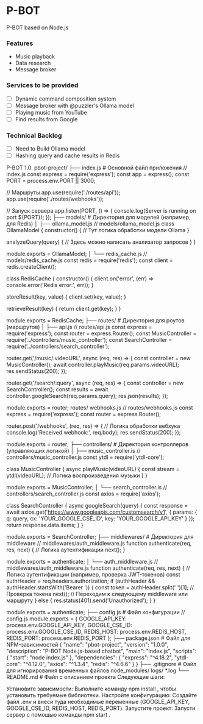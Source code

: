 # P-BOT
P-BOT based on Node.js 

### Features
- Music playback
- Data research
- Message broker

### Services to be provided
- [ ] Dynamic command composition system
- [ ] Message broker with @puzzler's Ollama model
- [ ] Playing music from YouTube
- [ ] Find results from Google

### Technical Backlog
- [ ] Need to Build Ollama model
- [ ] Hashing query and cache results in Redis

P-BOT 1.0. pbot-project/ ├── index.js # Основной файл приложения // index.js const express = require('express'); const app = express(); const PORT = process.env.PORT || 3000;

// Маршруты app.use(require('./routes/api')); app.use(require('./routes/webhooks'));

// Запуск сервера app.listen(PORT, () => { console.log(Server is running on port ${PORT}); }); ├── models/ # Директория для моделей (например, для Redis) │ ├── ollama_model.js // models/ollama_model.js class OllamaModel { constructor() { // Тут логика обработки модели Ollama }

analyzeQuery(query) { // Здесь можно написать анализатор запросов } }

module.exports = OllamaModel; │ └── redis_cache.js // models/redis_cache.js const redis = require('redis'); const client = redis.createClient();

class RedisCache { constructor() { client.on('error', (err) => console.error('Redis error:', err)); }

storeResult(key, value) { client.set(key, value); }

retrieveResult(key) { return client.get(key); } }

module.exports = RedisCache; ├── routes/ # Директория для роутов (маршрутов) │ ├── api.js // routes/api.js const express = require('express'); const router = express.Router(); const MusicController = require('../controllers/music_controller'); const SearchController = require('../controllers/search_controller');

router.get('/music/:videoURL', async (req, res) => { const controller = new MusicController(); await controller.playMusic(req.params.videoURL); res.sendStatus(200); });

router.get('/search/:query', async (req, res) => { const controller = new SearchController(); const results = await controller.googleSearch(req.params.query); res.json(results); });

module.exports = router; routes/ webhooks.js // routes/webhooks.js const express = require('express'); const router = express.Router();

router.post('/webhooks', (req, res) => { // Логика обработки вебхука console.log('Received webhook:', req.body); res.sendStatus(200); });

module.exports = router; ├── controllers/ # Директория контроллеров (управляющих логикой) │ ├── music_controller.is // controllers/music_controller.js const ytdl = require('ytdl-core');

class MusicController { async playMusic(videoURL) { const stream = ytdl(videoURL); // Логика воспроизведения музыки } }

module.exports = MusicController; │ └── search_controller.is // controllers/search_controller.js const axios = require('axios');

class SearchController { async googleSearch(query) { const response = await axios.get('https://www.googleapis.com/customsearch/v1', { params: { q: query, cx: 'YOUR_GOOGLE_CSE_ID', key: 'YOUR_GOOGLE_API_KEY' } }); return response.data.items; } }

module.exports = SearchController; ├── middlewares/ # Директория для middleware // middlewares/auth_middleware.js function authenticate(req, res, next) { // Логика аутентификации next(); }

module.exports = authenticate; │ └── auth_middleware.js // middlewares/auth_middleware.js function authenticate(req, res, next) { // Логика аутентификации (например, проверка JWT-токенов) const authHeader = req.headers.authorization; if (authHeader && authHeader.startsWith('Bearer ')) { const token = authHeader.split(' ')[1]; // Проверка токена next(); // Переходим к следующему middleware или маршруту } else { res.status(401).send('Unauthorized'); } }

module.exports = authenticate; ├── config.js # Файл конфигурации // config.js module.exports = { GOOGLE_API_KEY: process.env.GOOGLE_API_KEY, GOOGLE_CSE_ID: process.env.GOOGLE_CSE_ID, REDIS_HOST: process.env.REDIS_HOST, REDIS_PORT: process.env.REDIS_PORT }; ├── package.json # Файл для NPM-зависимостей { "name": "pbot-project", "version": "1.0.0", "description": "P-BOT Node.js-based chatbot", "main": "index.js", "scripts": { "start": "node index.js" }, "dependencies": { "express": "^4.18.2", "ytdl-core": "^4.12.0", "axios": "^1.3.4", "redis": "^4.6.6" } } ├── .gitignore # Файл для игнорирования временных файлов node_modules/ logs/ *.log └── README.md # Файл с описанием проекта Следующие шаги:

Установите зависимости: Выполните команду  npm install , чтобы установить требуемые библиотеки. Настройте конфигурацию: Создайте файл  .env  и внеси туда необходимые переменные (GOOGLE_API_KEY, GOOGLE_CSE_ID, REDIS_HOST, REDIS_PORT). Запустите проект: Запусти сервер с помощью команды  npm start .
